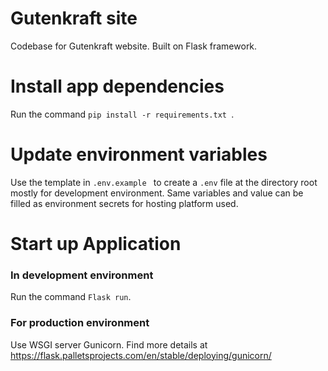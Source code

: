# Gutenkraft site

Codebase for Gutenkraft website. Built on Flask framework.

# Install app dependencies

Run the command ```pip install -r requirements.txt ```.

# Update environment variables

Use the template in ```.env.example ``` to create a ```.env``` file at the directory root mostly for development environment. Same variables and value can be filled as environment secrets for hosting platform used.

# Start up Application

### In development  environment 

Run the command ``` Flask run ```.

### For production environment 

Use WSGI server Gunicorn. Find more details at https://flask.palletsprojects.com/en/stable/deploying/gunicorn/



